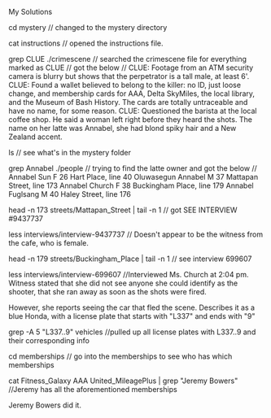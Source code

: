 My Solutions


cd mystery
// changed to the mystery directory


cat instructions
// opened the instructions file.


grep CLUE ./crimescene
// searched the crimescene file for everything marked as CLUE
// got the below
// CLUE: Footage from an ATM security camera is blurry but shows that the perpetrator is a tall male, at least 6'.
CLUE: Found a wallet believed to belong to the killer: no ID, just loose change, and membership cards for AAA, Delta SkyMiles, the local library, and the Museum of Bash History. The cards are totally untraceable and have no name, for some reason.
CLUE: Questioned the barista at the local coffee shop. He said a woman left right before they heard the shots. The name on her latte was Annabel, she had blond spiky hair and a New Zealand accent.


ls
// see what's in the mystery folder


grep Annabel ./people
// trying to find the latte owner and got the below
// Annabel Sun	F	26	Hart Place, line 40
Oluwasegun Annabel	M	37	Mattapan Street, line 173
Annabel Church	F	38	Buckingham Place, line 179
Annabel Fuglsang	M	40	Haley Street, line 176


head -n 173 streets/Mattapan_Street | tail -n 1
// got SEE INTERVIEW #9437737


less interviews/interview-9437737
// Doesn't appear to be the witness from the cafe, who is female.


head -n 179 streets/Buckingham_Place | tail -n 1
// see interview 699607


less interviews/interview-699607
//Interviewed Ms. Church at 2:04 pm.  Witness stated that she did not see anyone she could identify as the shooter, that she ran away as soon as the shots were fired.

However, she reports seeing the car that fled the scene.  Describes it as a blue Honda, with a license plate that starts with "L337" and ends with "9"


grep -A 5 "L337..9" vehicles
//pulled up all license plates with L337..9 and their corresponding info

cd memberships
// go into the memberships to see who has which memberships

cat Fitness_Galaxy AAA United_MileagePlus | grep "Jeremy Bowers"
//Jeremy has all the aforementioned memberships

Jeremy Bowers did it.
